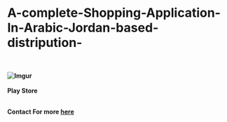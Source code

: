 # A-complete-Shopping-Application-In-Arabic-Jordan-based-distripution-
<br  ><b><div width="50" height="50" > ![Imgur](https://raw.githubusercontent.com/RashedAlkhatib/A-complete-Shopping-Application-In-Arabic-Jordan-based-distripution-/master/Webp.net-resizeimage%20(15).png)</div>
 <br ><b>  <h a href="http://rashedalkhatib.epizy.com/">Play Store</a>
 
  
<br><b> Contact For more
  <a href="http://rashedalkhatib.epizy.com/" >here</a>
